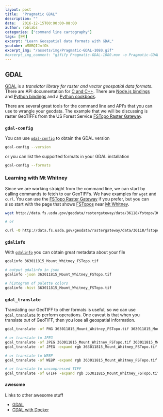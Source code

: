 ```yaml
---
layout: post
title:  "Pragmatic GDAL"
description: ""
date:   2016-12-15T00:00:00-08:00
author: roblabs
categories: ["command line cartography"]
tags: [🗺️]
excerpt: "Learn Geospatial data formats with GDAL"
youtube: uM8RQIJmfOk
excerpt_img: "/assets/img/Pragmatic-GDAL-1080.gif"
#excerpt_img_comment: "gifify Pragmatic-GDAL-1080.mov -o Pragmatic-GDAL-1080.gif --from 128 --to 136 --resize 480:-1 --speed 2"
---
```


## GDAL
[GDAL](http://www.gdal.org) is a _translator library for raster and vector geospatial data formats_.  There are API documentation for [C and C++](http://www.gdal.org/#index_devdocs_api).  There are [Node.js bindings](https://github.com/naturalatlas/node-gdal) and [Python bindings](https://pypi.python.org/pypi/GDAL/) and a [Python cookbook](https://pcjericks.github.io/py-gdalogr-cookbook/).

There are several great tools for the command line and API's that you can use to wrangle your geodata.  The example that we will be discussing is raster GeoTIFFs from the US Forest Service [FSTopo Raster Gateway](http://data.fs.usda.gov/geodata/rastergateway/states-regions/states.php).

### `gdal-config`

You can use [`gdal-config`](http://www.gdal.org/gdal-config.html) to obtain the GDAL version

``` bash
gdal-config --version
```

or you can list the supported formats in your GDAL installation

``` bash
gdal-config --formats
```

### Learning with Mt Whitney
Since we are working straight from the command line, we can start by calling commands to fetch to our GeoTIFFs.  We have examples for `wget` and `curl`.  You can use the [FSTopo Raster Gateway](http://data.fs.usda.gov/geodata/rastergateway/states-regions/states.php) if you prefer, but you can also start with the page that shows [FSTopos](http://data.fs.usda.gov/geodata/rastergateway/states-regions/quad-index.php?blockID=36118) near [Mt Whitney](http://roblabs.com/MtW).

``` bash
wget http://data.fs.usda.gov/geodata/rastergateway/data/36118/fstopo/363011815_Mount_Whitney_FSTopo.tif

# or

curl -O http://data.fs.usda.gov/geodata/rastergateway/data/36118/fstopo/363011815_Mount_Whitney_FSTopo.tif
```

### `gdalinfo`

With [`gdalinfo`](http://www.gdal.org/gdalinfo.html) you can obtain great metadata about your file

``` bash
gdalinfo 363011815_Mount_Whitney_FSTopo.tif

# output gdalinfo in json
gdalinfo -json 363011815_Mount_Whitney_FSTopo.tif

# histogram of palette colors
gdalinfo -hist 363011815_Mount_Whitney_FSTopo.tif
```


### `gdal_translate`

Translating our GeoTIFF to other formats is useful, so we can use [`gdal_translate`](http://www.gdal.org/gdal_translate.html) to perform operations.  One caveat is that when you translate *out* of GeoTIFF, then you lose all geospatial information.

``` bash
gdal_translate -of PNG 363011815_Mount_Whitney_FSTopo.tif 363011815_Mount_Whitney_FSTopo.png

# or translate to JPEG
gdal_translate -of JPEG 363011815_Mount_Whitney_FSTopo.tif 363011815_Mount_Whitney_FSTopo.jpg
gdal_translate -of JPEG -expand rgb 363011815_Mount_Whitney_FSTopo.tif 363011815_Mount_Whitney_FSTopo.jpg

# or translate to WEBP
gdal_translate -of WEBP -expand rgb 363011815_Mount_Whitney_FSTopo.tif 363011815_Mount_Whitney_FSTopo.webp

# or translate to uncompressed TIFF
gdal_translate -of GTIFF -expand rgb 363011815_Mount_Whitney_FSTopo.tif 363011815_Mount_Whitney_FSTopo.TIFF
```

#### awesome
Links to other awesome stuff

* [GDAL](/awesome/#geospatial-data-abstraction-library-gdal)
* [GDAL with Docker](/awesome/#gdal-in-docker)
